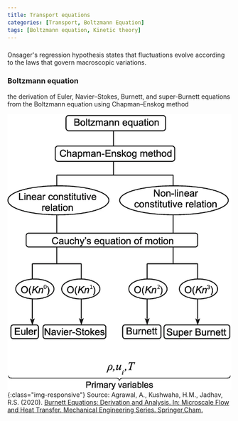 ```yaml
---
title: Transport equations
categories: [Transport, Boltzmann Equation]
tags: [Boltzmann equation, Kinetic theory]
---
```

###

Onsager's regression hypothesis states that fluctuations evolve according to the laws that govern macroscopic variations.

 


### Boltzmann equation 
the derivation of Euler, Navier–Stokes, Burnett, and super-Burnett equations from the Boltzmann equation using Chapman–Enskog method

![Burnett from Boltzmann](/img/transport/Burnett.png){:class="img-responsive"}
Source: Agrawal, A., Kushwaha, H.M., Jadhav, R.S. (2020). [Burnett Equations: Derivation and Analysis. In: Microscale Flow and Heat Transfer. Mechanical Engineering Series. Springer,Cham.](https://doi.org/10.1007/978-3-030-10662-1_5)

